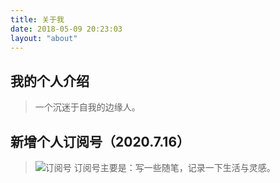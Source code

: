 ```yaml
---
title: 关于我
date: 2018-05-09 20:23:03
layout: "about"
---
```


## 我的个人介绍
>一个沉迷于自我的边缘人。

## 新增个人订阅号（2020.7.16）
>![订阅号](http://www.soulapp.tech/assets/images/dingyuehao.jpg)
订阅号主要是：写一些随笔，记录一下生活与灵感。
